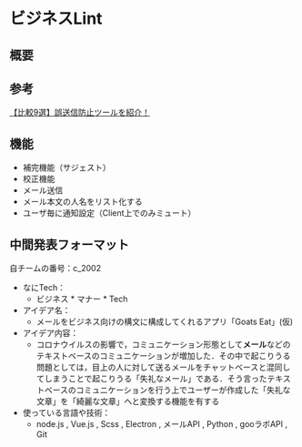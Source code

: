# ビジネスLint

## 概要


## 参考
[【比較9選】誤送信防止ツールを紹介！](https://qeee.jp/magazine/articles/8428#topic_4)

## 機能
- 補完機能（サジェスト）
- 校正機能
- メール送信
- メール本文の人名をリスト化する
- ユーザ毎に通知設定（Client上でのみミュート）


## 中間発表フォーマット
自チームの番号：c_2002 
- なにTech：
    - ビジネス * マナー * Tech
- アイデア名：
    - メールをビジネス向けの構文に構成してくれるアプリ「Goats Eat」(仮)
- アイデア内容：
    - コロナウイルスの影響で，コミュニケーション形態として**メール**などのテキストベースのコミュニケーションが増加した．その中で起こりうる問題としては，目上の人に対して送るメールをチャットベースと混同してしまうことで起こりうる「失礼なメール」である．そう言ったテキストベースのコミュニケーションを行う上でユーザーが作成した「失礼な文章」を「綺麗な文章」へと変換する機能を有する
- 使っている言語や技術：
    - node.js , Vue.js , Scss , Electron , メールAPI , Python , gooラボAPI , Git